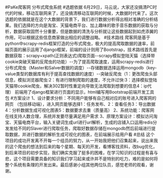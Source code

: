 #PaKe爬客网
  分布式爬虫系统
#选题依据
  6月29日，马云说，大家还没搞清PC时代的时候，移动互联网来了，还没搞清移动互联网的时候，大数据时代来了。这次选题的依据就是在这个大数据的背景下，我们进行数据分析得出相对准确的分析结果。我们选择的方向是淘宝、天猫电商平台、加上趣味的歌手音乐数据的获取与分析，数据获取固然十分重要，但是数据的清洗与分析就让这些数据起到如虎添翼的作用，可以根据这些信息商家做出相应的调整战略。
#技术路线
  爬客网是基于python中scrapy-redis框架打造的分布式爬虫，极大的提高爬取数据的速率，前端页面的展示运用了django框架，前端的设计则用了Bootstrap，技术路线首先是数据获取：scrapy+xpath(正则表达式)爬取页面--scrapy模拟登陆天猫（选择带cookie突破天猫的反爬虫的功能）--为了提高爬取速度，运用scrapy-redis进行分布式爬虫（Master和Salver数据的调度）--存储数据选择运用mongodb（key-value类型的数据库有利于提高查找数据的速度）--突破反爬虫（1：更改爬虫头部信息，模拟浏览器爬虫:2：有进行限制爬取的速度，不允许过快:3：选择模拟登陆天猫带cookie爬虫，解决302暂时性重定向导致无法爬取到想要的信息4：ip代理）
  前端用了django框架进行页面的显示，html编写用Bootstrap前端开发工具包
#方案设计
1、设计要求分析：不同用户能够有自己相对应的账号进入爬客网的网页
（包括移动端），进入网页能够选择1：任务发布、2：查看任务3：导出数据4：分析数据生成可视化图表5：数据要求去重（质量高）
2、系统功能：爬客网在线支持人数合理，系统并发要尽量满足用户需求
3、原理方案设计：模拟访问淘宝、天猫电商平台，输入关键词生成url进行url解析，生成的店铺入口运用redis分发发给不同的Slaver进行爬取任务，爬取好数据存储在mongodb然后前端进行提取数据，并进行数据的解析生成可视化的图表，在前端展示给用户看
#总结
这个项目的成功开发离不开每一个组员的努力，从一开始我把他们召集起来，说出来我的这个爬虫的想法到后来的每个星期、每天的开发，看博客找资料，改bug优化，到后来项目的初步实现，我们确实克服了挺多的困难，在学习知识的过程是有喜与悲，这个项目需要具备的知识我们学习起来或许并不是特别的吃力，难的是如何将整个系统有条理的开发出来。最后感谢小组其他两位队员，感觉老师的观看，谢谢。
